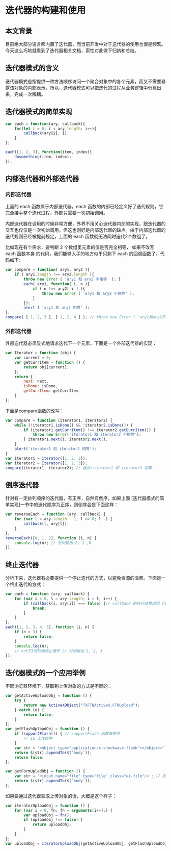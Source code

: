 # 迭代器的构建和使用

## 本文背景

目前绝大部分语言都内置了迭代器，而当前开发中对于迭代器的使用也很是频繁。今天这么巧地就看到了迭代器相关文档，索性对此做下归纳和总结。

## 迭代器模式的含义

迭代器模式是指提供一种方法顺序访问一个聚合对象中的各个元素，而又不需要暴露该对象的内部表示。所以，迭代器模式可以把迭代的过程从业务逻辑中分离出来，完成一次解耦。

## 迭代器模式的简单实现

```javascript
var each = function(ary, callback){
    for(let i = 0; i < ary.length; i++){
        callback(ary[i], i);
    }
};

each([1, 2, 3], function(item, index){
    dosomething(item, index);
});
```

## 内部迭代器和外部迭代器

### 内部迭代器

上面的 each 函数属于内部迭代器，each 函数的内部已经定义好了迭代规则，它完全接手整个迭代过程，外部只需要一次初始调用。

内部迭代器在调用的时候非常方便，外界不用关心迭代器内部的实现，跟迭代器的交互也仅仅是一次初始调用，但这也刚好是内部迭代器的缺点。由于内部迭代器的迭代规则已经被提前规定，上面的 each 函数就无法同时迭代2个数组了。

比如现在有个需求，要判断 2 个数组里元素的值是否完全相等， 如果不改写 each 函数本身 的代码，我们能够入手的地方似乎只剩下 each 的回调函数了，代码如下:

```javascript
var compare = function( ary1, ary2 ){ 
    if ( ary1.length !== ary2.length ){
        throw new Error ( 'ary1 和 ary2 不相等' ); }
        each( ary1, function( i, n ){ 
            if ( n !== ary2[ i ] ){
                throw new Error ( 'ary1 和 ary2 不相等' ); 
            }
        });
        alert ( 'ary1 和 ary2 相等' ); 
};
compare( [ 1, 2, 3 ], [ 1, 2, 4 ] ); // throw new Error ( 'ary1和ary2不相等' );
```

### 外部迭代器

外部迭代器必须显式地请求迭代下一个元素，下面是一个外部迭代器的实现：

```javascript
var Iterator = function (obj) {
    var current = 0;
    var getCurrItem = function () {
        return obj[current];
    };
    return {
        next: next,
        isDone: isDone,
        getCurrItem: getCurrItem
    }
};
```

下面是compare函数的改写：

```javascript
var compare = function (iterator1, iterator2) {
    while (!iterator1.isDone() && !iterator2.isDone()) {
        if (iterator1.getCurrItem() !== iterator2.getCurrItem()) {
            throw new Error('iterator1 和 iterator2 不相等');
        } iterator1.next(); iterator2.next();
    }
    alert('iterator1 和 iterator2 相等');
}
var iterator1 = Iterator([1, 2, 3]);
var iterator2 = Iterator([1, 2, 3]);
compare(iterator1, iterator2); // 输出:iterator1 和 iterator2 相等
```

## 倒序迭代器

针对有一定排列顺序的迭代器，有正序，自然有倒序。如果上面 [迭代器模式的简单实现]一节中的迭代顺序为正序，则倒序会是下面这样：

```javascript
var reverseEach = function (ary, callback) {
    for (var l = ary.length - 1; l >= 0; l--) {
        callback(l, ary[l]);
    }
};
reverseEach([0, 1, 2], function (i, n) {
    console.log(n); // 分别输出:2, 1 ,0
});
```

## 终止迭代器

分析下来，迭代器有必要提供一个停止迭代的方式，以避免资源的浪费。下面是一个终止迭代的方式：

```javascript
var each = function (ary, callback) {
    for (var i = 0, l = ary.length; i < l; i++) {
        if (callback(i, ary[i]) === false) {// callback 的执行结果返回 false，提前终止迭代
            break;
        }
    }
};
each([1, 2, 3, 4, 5], function (i, n) {
    if (n > 3) {
        return false;
    }
    console.log(n);
    // n大于3的时候终止循环 // 分别输出:1, 2, 3
});
```

## 迭代器模式的一个应用举例

不同浏览器环境下，获取到上传对象的方式是不同的：

```javascript
var getActiveUploadObj = function () {
    try {
        return new ActiveXObject("TXFTNActiveX.FTNUpload");
    } catch (e) {
        return false;
    }
};
var getFlashUploadObj = function () {
    if (supportFlash()) { // supportFlash 函数未提供
        // IE 上传控件
    }
    var str = '<object type="application/x-shockwave-flash"></object>';
    return $(str).appendTo($('body'));
    return false;
};

var getFormUpladObj = function () {
    var str = '<input name="file" type="file" class="ui-file"/>'; // 表单上传
    return $(str).appendTo($('body'));
};
```
如果要通过迭代器获取上传对象的话，大概是这个样子：

```javascript
var iteratorUploadObj = function () {
    for (var i = 0, fn; fn = arguments[i++];) {
        var uploadObj = fn();
        if (uploadObj !== false) {
            return uploadObj;
        }
    }
};
var uploadObj = iteratorUploadObj(getActiveUploadObj, getFlashUploadObj, getFormUpladObj);
```